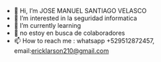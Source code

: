 - 👋 Hi, I’m JOSE MANUEL SANTIAGO VELASCO
- 👀 I’m interested in  la seguridad informatica
- 🌱 I’m currently learning  
- 💞️  no estoy en busca de colaboradores 
- 📫 How to reach me : whatsapp +529512872457, email:ericklarson210@gmail.com
<!---
SANTIAGOVELASCOJOSEMANUEL/SANTIAGOVELASCOJOSEMANUEL is a ✨ special ✨ repository because its `README.md` (this file) appears on your GitHub profile.
You can click the Preview link to take a look at your changes.
--->
